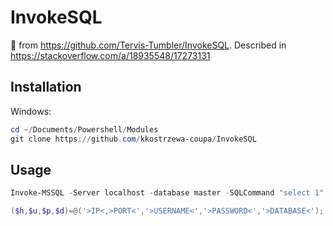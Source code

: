 # InvokeSQL

🍴 from https://github.com/Tervis-Tumbler/InvokeSQL. Described in https://stackoverflow.com/a/18935548/17273131

## Installation
Windows:
```powershell
cd ~/Documents/Powershell/Modules
git clone https://github.com/kkostrzewa-coupa/InvokeSQL
```

## Usage
```powershell
Invoke-MSSQL -Server localhost -database master -SQLCommand "select 1"

($h,$u,$p,$d)=@('>IP<,>PORT<','>USERNAME<','>PASSWORD<','>DATABASE<'); Invoke-MSSQL -Server $h -Credential (New-Object -TypeName System.Management.Automation.PSCredential -ArgumentList $u,(ConvertTo-SecureString -String $p -AsPlainText -Force)) -Database $d -SQLCommand 'select @@servername,db_name()'
```
